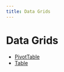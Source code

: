 ```yaml
---
title: Data Grids
---
```


# Data Grids

- [PivotTable](function.PivotTable.md) <Badge type="beta" text="Beta" />
- [Table](function.Table.md)
